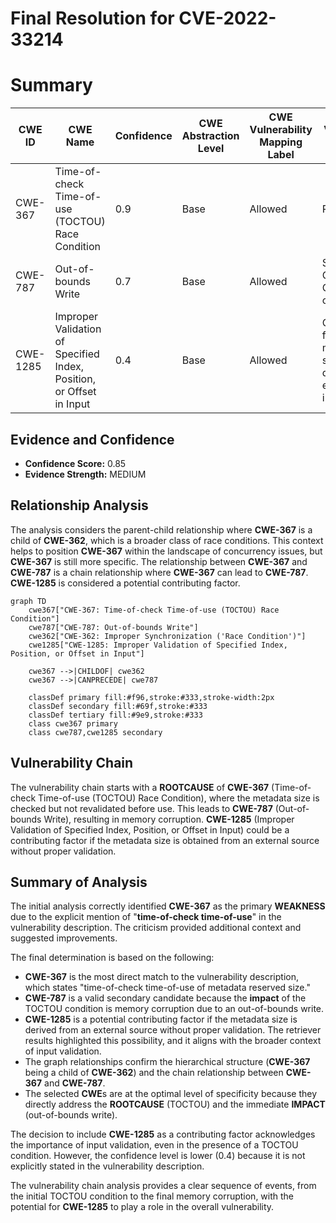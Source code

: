 # Final Resolution for CVE-2022-33214

# Summary
| CWE ID | CWE Name | Confidence | CWE Abstraction Level | CWE Vulnerability Mapping Label | CWE-Vulnerability Mapping Notes |
|---|---|---|---|---|---|
| CWE-367 | Time-of-check Time-of-use (TOCTOU) Race Condition | 0.9 | Base | Allowed | Primary **CWE** |
| CWE-787 | Out-of-bounds Write | 0.7 | Base | Allowed | Secondary Candidate - Consequence of TOCTOU |
| CWE-1285 | Improper Validation of Specified Index, Position, or Offset in Input | 0.4 | Base | Allowed | Contributing factor if metadata size is derived from external input. |

## Evidence and Confidence

*   **Confidence Score:** 0.85
*   **Evidence Strength:** MEDIUM

## Relationship Analysis
The analysis considers the parent-child relationship where **CWE-367** is a child of **CWE-362**, which is a broader class of race conditions. This context helps to position **CWE-367** within the landscape of concurrency issues, but **CWE-367** is still more specific.
The relationship between **CWE-367** and **CWE-787** is a chain relationship where **CWE-367** can lead to **CWE-787**.
**CWE-1285** is considered a potential contributing factor.

```mermaid
graph TD
    cwe367["CWE-367: Time-of-check Time-of-use (TOCTOU) Race Condition"]
    cwe787["CWE-787: Out-of-bounds Write"]
    cwe362["CWE-362: Improper Synchronization ('Race Condition')"]
    cwe1285["CWE-1285: Improper Validation of Specified Index, Position, or Offset in Input"]

    cwe367 -->|CHILDOF| cwe362
    cwe367 -->|CANPRECEDE| cwe787
    
    classDef primary fill:#f96,stroke:#333,stroke-width:2px
    classDef secondary fill:#69f,stroke:#333
    classDef tertiary fill:#9e9,stroke:#333
    class cwe367 primary
    class cwe787,cwe1285 secondary
```

## Vulnerability Chain
The vulnerability chain starts with a **ROOTCAUSE** of **CWE-367** (Time-of-check Time-of-use (TOCTOU) Race Condition), where the metadata size is checked but not revalidated before use. This leads to **CWE-787** (Out-of-bounds Write), resulting in memory corruption. **CWE-1285** (Improper Validation of Specified Index, Position, or Offset in Input) could be a contributing factor if the metadata size is obtained from an external source without proper validation.

## Summary of Analysis
The initial analysis correctly identified **CWE-367** as the primary **WEAKNESS** due to the explicit mention of "**time-of-check time-of-use**" in the vulnerability description. The criticism provided additional context and suggested improvements.

The final determination is based on the following:

- **CWE-367** is the most direct match to the vulnerability description, which states "time-of-check time-of-use of metadata reserved size."
- **CWE-787** is a valid secondary candidate because the **impact** of the TOCTOU condition is memory corruption due to an out-of-bounds write.
- **CWE-1285** is a potential contributing factor if the metadata size is derived from an external source without proper validation. The retriever results highlighted this possibility, and it aligns with the broader context of input validation.
- The graph relationships confirm the hierarchical structure (**CWE-367** being a child of **CWE-362**) and the chain relationship between **CWE-367** and **CWE-787**.
- The selected **CWE**s are at the optimal level of specificity because they directly address the **ROOTCAUSE** (TOCTOU) and the immediate **IMPACT** (out-of-bounds write).

The decision to include **CWE-1285** as a contributing factor acknowledges the importance of input validation, even in the presence of a TOCTOU condition. However, the confidence level is lower (0.4) because it is not explicitly stated in the vulnerability description.

The vulnerability chain analysis provides a clear sequence of events, from the initial TOCTOU condition to the final memory corruption, with the potential for **CWE-1285** to play a role in the overall vulnerability.